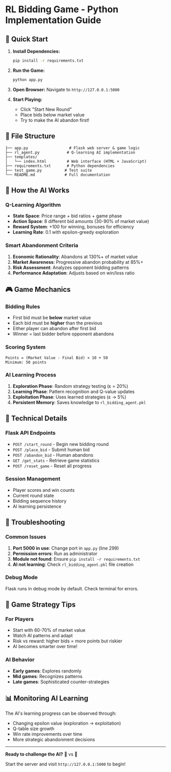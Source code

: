 # RL Bidding Game - Python Implementation Guide

## 🚀 **Quick Start**

1. **Install Dependencies:**
   ```bash
   pip install -r requirements.txt
   ```

2. **Run the Game:**
   ```bash
   python app.py
   ```

3. **Open Browser:**
   Navigate to `http://127.0.0.1:5000`

4. **Start Playing:**
   - Click "Start New Round"
   - Place bids below market value
   - Try to make the AI abandon first!

## 📁 **File Structure**

```
├── app.py                  # Flask web server & game logic
├── rl_agent.py            # Q-learning AI implementation
├── templates/
│   └── index.html         # Web interface (HTML + JavaScript)
├── requirements.txt       # Python dependencies
├── test_game.py          # Test suite
└── README.md             # Full documentation
```

## 🧠 **How the AI Works**

### Q-Learning Algorithm
- **State Space**: Price range + bid ratios + game phase
- **Action Space**: 8 different bid amounts (30-90% of market value)
- **Reward System**: +100 for winning, bonuses for efficiency
- **Learning Rate**: 0.1 with epsilon-greedy exploration

### Smart Abandonment Criteria
1. **Economic Rationality**: Abandons at 130%+ of market value
2. **Market Awareness**: Progressive abandon probability at 85%+
3. **Risk Assessment**: Analyzes opponent bidding patterns
4. **Performance Adaptation**: Adjusts based on win/loss ratio

## 🎮 **Game Mechanics**

### Bidding Rules
- First bid must be **below** market value
- Each bid must be **higher** than the previous
- Either player can abandon after first bid
- Winner = last bidder before opponent abandons

### Scoring System
```
Points = (Market Value - Final Bid) × 10 + 50
Minimum: 50 points
```

### AI Learning Process
1. **Exploration Phase**: Random strategy testing (ε = 20%)
2. **Learning Phase**: Pattern recognition and Q-value updates
3. **Exploitation Phase**: Uses learned strategies (ε → 5%)
4. **Persistent Memory**: Saves knowledge to `rl_bidding_agent.pkl`

## 🔧 **Technical Details**

### Flask API Endpoints
- `POST /start_round` - Begin new bidding round
- `POST /place_bid` - Submit human bid
- `POST /abandon_bid` - Human abandons
- `GET /get_stats` - Retrieve game statistics
- `POST /reset_game` - Reset all progress

### Session Management
- Player scores and win counts
- Current round state
- Bidding sequence history
- AI learning persistence

## 🐛 **Troubleshooting**

### Common Issues
1. **Port 5000 in use**: Change port in `app.py` (line 299)
2. **Permission errors**: Run as administrator
3. **Module not found**: Ensure `pip install -r requirements.txt`
4. **AI not learning**: Check `rl_bidding_agent.pkl` file creation

### Debug Mode
Flask runs in debug mode by default. Check terminal for errors.

## 🎯 **Game Strategy Tips**

### For Players
- Start with 60-70% of market value
- Watch AI patterns and adapt
- Risk vs reward: higher bids = more points but riskier
- AI becomes smarter over time!

### AI Behavior
- **Early games**: Explores randomly
- **Mid games**: Recognizes patterns
- **Late games**: Sophisticated counter-strategies

## 📊 **Monitoring AI Learning**

The AI's learning progress can be observed through:
- Changing epsilon value (exploration → exploitation)
- Q-table size growth
- Win rate improvements over time
- More strategic abandonment decisions

---

**Ready to challenge the AI?** 🤖 vs 👤

Start the server and visit `http://127.0.0.1:5000` to begin!